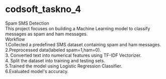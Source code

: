 # codsoft_taskno_4
Spam SMS Detection<br>
This project focuses on building a Machine Learning model to classify messages as spam and ham messages.<br>
Workflow<br>
1.Collected a predefined SMS dataset containing spam and ham messages.<br>
2.Preprocessed data(labeled spam=1,ham=0).<br>
3. Converted text into numerical features using TF-IDF Vectorizer.<br>
4. Split the dataset into training and testing sets. <br>
5.Trained the model using Logistic Regression Classifier.<br>
6.Evaluated model's accuracy.
